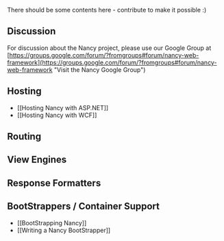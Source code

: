 There should be some contents here - contribute to make it possible :)

## Discussion
For discussion about the Nancy project, please use our Google Group at [https://groups.google.com/forum/?fromgroups#forum/nancy-web-framework](https://groups.google.com/forum/?fromgroups#forum/nancy-web-framework "Visit the Nancy Google Group")

## Hosting

* [[Hosting Nancy with ASP.NET]]
* [[Hosting Nancy with WCF]]

## Routing


## View Engines


## Response Formatters


## BootStrappers / Container Support

* [[BootStrapping Nancy]]
* [[Writing a Nancy BootStrapper]]
